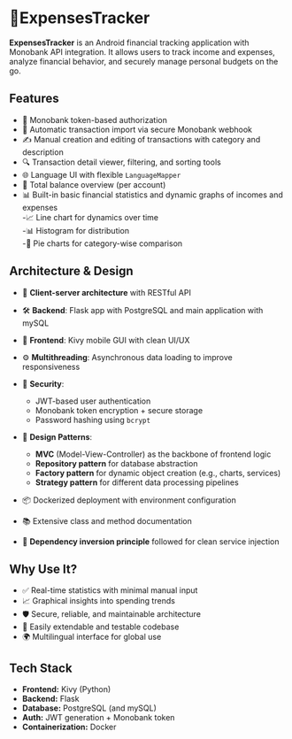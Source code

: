 # 💸ExpensesTracker

**ExpensesTracker** is an Android financial tracking application with Monobank API integration. It allows users to track income and expenses, analyze financial behavior, and securely manage personal budgets on the go.

## Features

- 🔐 Monobank token-based authorization
- 🔄 Automatic transaction import via secure Monobank webhook 
- ✍️ Manual creation and editing of transactions with category and description  
- 🔍 Transaction detail viewer, filtering, and sorting tools  
- 🌐 Language UI with flexible `LanguageMapper`  
- 💱 Total balance overview (per account)  
- 📊 Built-in basic financial statistics and dynamic graphs of incomes and expenses<br>
        -📈 Line chart for dynamics over time  
        -📊 Histogram for distribution  
        -🥧 Pie charts for category-wise comparison 

## Architecture & Design

- 🧭 **Client-server architecture** with RESTful API  
- 🛠️ **Backend**: Flask app with PostgreSQL and main application with mySQL
- 📱 **Frontend**: Kivy mobile GUI with clean UI/UX  
- ⚙️ **Multithreading**: Asynchronous data loading to improve responsiveness 

- 🔐 **Security**: 
  - JWT-based user authentication  
  - Monobank token encryption + secure storage  
  - Password hashing using `bcrypt`  

- 📂 **Design Patterns**:
  - **MVC** (Model-View-Controller) as the backbone of frontend logic  
  - **Repository pattern** for database abstraction  
  - **Factory pattern** for dynamic object creation (e.g., charts, services)  
  - **Strategy pattern** for different data processing pipelines  

- 📦 Dockerized deployment with environment configuration  
- 📚 Extensive class and method documentation  
- 🔄 **Dependency inversion principle** followed for clean service injection

## Why Use It?

- ✅ Real-time statistics with minimal manual input  
- 📈 Graphical insights into spending trends  
- 🛡️ Secure, reliable, and maintainable architecture  
- 🔧 Easily extendable and testable codebase  
- 🌍 Multilingual interface for global use

## Tech Stack

- **Frontend:** Kivy (Python)  
- **Backend:** Flask  
- **Database:** PostgreSQL (and mySQL)   
- **Auth:** JWT generation + Monobank token  
- **Containerization:** Docker  
